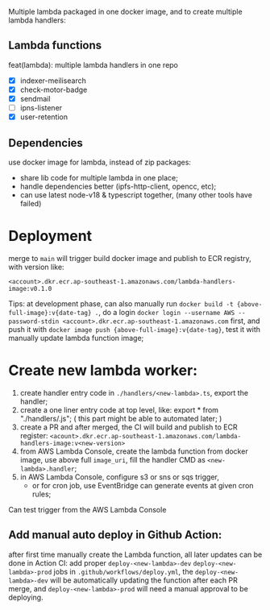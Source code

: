 Multiple lambda packaged in one docker image, and to create multiple lambda handlers:

## Lambda functions

feat(lambda): multiple lambda handlers in one repo

- [x] indexer-meilisearch
- [x] check-motor-badge
- [x] sendmail
- [ ] ipns-listener
- [x] user-retention

## Dependencies

use docker image for lambda, instead of zip packages:

- share lib code for multiple lambda in one place;
- handle dependencies better (ipfs-http-client, opencc, etc);
- can use latest node-v18 & typescript together, (many other tools have failed)

# Deployment

merge to `main` will trigger build docker image and publish to ECR registry, with version like:

    <account>.dkr.ecr.ap-southeast-1.amazonaws.com/lambda-handlers-image:v0.1.0

Tips: at development phase, can also manually run `docker build -t {above-full-image}:v{date-tag} .`,
do a login `docker login --username AWS --password-stdin <account>.dkr.ecr.ap-southeast-1.amazonaws.com` first,
and push it with `docker image push {above-full-image}:v{date-tag}`, test it with manually update lambda function image;

# Create new lambda worker:

1. create handler entry code in `./handlers/<new-lambda>.ts`, export the handler;
2. create a one liner entry code at top level, like:
   export \* from "./handlers/<new-lambda>.js";
   ( this part might be able to automated later; )
3. create a PR and after merged, the CI will build and publish to ECR register:
   `<acount>.dkr.ecr.ap-southeast-1.amazonaws.com/lambda-handlers-image:v<new-version>`
4. from AWS Lambda Console, create the lambda function from docker image, use above full `image_uri`,
   fill the handler CMD as `<new-lambda>.handler`;
5. in AWS Lambda Console, configure s3 or sns or sqs trigger,
   - or for cron job, use EventBridge can generate events at given cron rules;

Can test trigger from the AWS Lambda Console

## Add manual auto deploy in Github Action:

after first time manually create the Lambda function, all later updates can be done in Action CI:
add proper `deploy-<new-lambda>-dev` `deploy-<new-lambda>-prod` jobs in `.github/workflows/deploy.yml`,
the `deploy-<new-lambda>-dev` will be automatically updating the function after each PR merge,
and `deploy-<new-lambda>-prod` will need a manual approval to be deploying.
